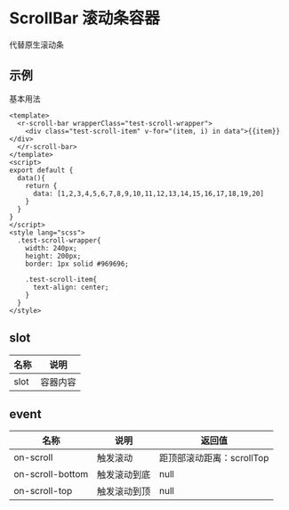 <!-- type: 通用 -->

# ScrollBar 滚动条容器
代替原生滚动条

## 示例

基本用法
```vue demo
<template>
  <r-scroll-bar wrapperClass="test-scroll-wrapper">
    <div class="test-scroll-item" v-for="(item, i) in data">{{item}}</div>
  </r-scroll-bar>
</template>
<script>
export default {
  data(){
    return {
      data: [1,2,3,4,5,6,7,8,9,10,11,12,13,14,15,16,17,18,19,20]
    }
  }
}
</script>
<style lang="scss">
  .test-scroll-wrapper{
    width: 240px;
    height: 200px;
    border: 1px solid #969696;

    .test-scroll-item{
      text-align: center;
    }
  }
</style>
```

<!-- props -->
<!-- methods -->

## slot
| 名称 | 说明 |
| --- | --- |
| slot | 容器内容 |

## event
| 名称 | 说明 | 返回值 |
| --- | --- | --- |
| on-scroll | 触发滚动 | 距顶部滚动距离：scrollTop |
| on-scroll-bottom | 触发滚动到底 | null |
| on-scroll-top | 触发滚动到顶 | null |